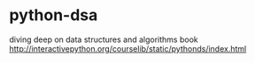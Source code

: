 python-dsa
==========

diving deep on data structures and algorithms book http://interactivepython.org/courselib/static/pythonds/index.html
